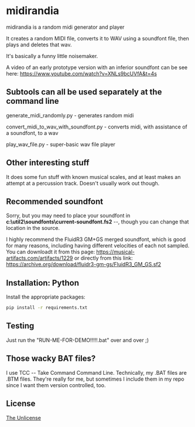 # midirandia

midirandia is a random midi generator and player

It creates a random MIDI file, converts it to WAV using a soundfont file, then plays and deletes that wav.

It's basically a funny little noisemaker.

A video of an early prototype version with an inferior soundfont can be see here: https://www.youtube.com/watch?v=XNLs9bcUVfA&t=4s

## Subtools can all be used separately at the command line

generate_midi_randomly.py - generates random midi 

convert_midi_to_wav_with_soundfont.py - converts midi, with assistance of a soundfont, to a wav

play_wav_file.py - super-basic wav file player



## Other interesting stuff

It does some fun stuff with known musical scales, and at least makes an attempt at a percussion track. Doesn't usually work out though.


## Recommended soundfont

Sorry, but you may need to place your soundfont in **c:\util2\soundfonts\current-soundfont.fs2** --, though you can change that location in the source.

I highly recommend the FluidR3 GM+GS merged soundfont, which is good for many reasons, including having different velocities of each not sampled. You can downloadt it from this page: https://musical-artifacts.com/artifacts/1229 or directly from this link: https://archive.org/download/fluidr3-gm-gs/FluidR3_GM_GS.sf2

## Installation: Python

Install the appropriate packages:

```bash
pip install -r requirements.txt
```


## Testing

Just run the "RUN-ME-FOR-DEMO!!!!!.bat" over and over ;)


## Those wacky BAT files?

I use TCC -- Take Command Command Line.
Technically, my .BAT files are .BTM files.
They're really for me, but sometimes I include them in my repo since I want them version controlled, too.

## License

[The Unlicense](https://choosealicense.com/licenses/unlicense/)


